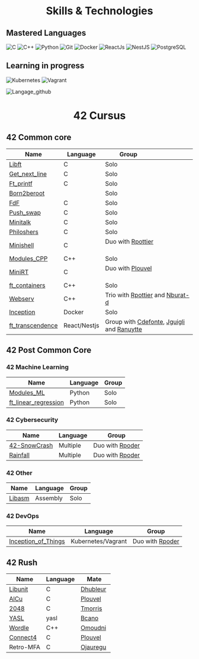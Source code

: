 <h1 align='center'> Skills & Technologies </h1>

## Mastered Languages

![C]
![C++]
![Python]
![Git]
![Docker]
![ReactJs]
![NestJS]
![PostgreSQL]

## Learning in progress

![Kubernetes]
![Vagrant]

![Langage_github]

<h1 align='center'> 42 Cursus </h1>

## 42 Common core

| Name                                   | Language     | Group                                                                        |
|----------------------------------------|--------------|------------------------------------------------------------------------------|
| [Libft][42-libft]                      | C            | Solo                                                                         |
| [Get_next_line][42-get_next_line]      | C            | Solo                                                                         |
| [Ft_printf][42-ft_printf]              | C            | Solo                                                                         |
| [Born2beroot][42-Born2beroot]          |              | Solo                                                                         |
| [FdF][42-FdF]                          | C            | Solo                                                                         |
| [Push_swap][42-push_swap]              | C            | Solo                                                                         |
| [Minitalk][42-minitalk]                | C            | Solo                                                                         |
| [Philoshers][42-Philoshers]            | C            | Solo                                                                         |
| [Minishell][42-Minishell]              | C            | Duo with [Rpottier][Rpottier]                                                |
| [Modules_CPP][42-CPP_Modules]          | C++          | Solo                                                                         |
| [MiniRT][42-miniRT]                    | C            | Duo with [Plouvel][Plouvel]                                                  |
| [ft_containers][42-ft_containers]      | C++          | Solo                                                                         |
| [Webserv][42-Webserv]                  | C++          | Trio with [Rpottier][Rpottier] and [Nburat-d][Nburat-d]                      |
| [Inception][42-Inception]              | Docker       | Solo                                                                         |
| [ft_transcendence][42-ft_transcendence]| React/Nestjs | Group with [Cdefonte][Cdefonte], [Jguigli][Jguigli] and [Ranuytte][Ranuytte] |


## 42 Post Common Core


### 42 Machine Learning

| Name                                            | Language | Group |
|-------------------------------------------------|----------|-------|
| [Modules_ML][42-Modules ML]                     | Python   | Solo  |
| [ft_linear_regression][42-ft_linear_regression] | Python   | Solo  |


### 42 Cybersecurity

| Name                         | Language | Group                      |
|------------------------------|----------|----------------------------|
| [42-SnowCrash][42-SnowCrash] | Multiple | Duo with [Rpoder][Rpoder]  |
| [Rainfall][42-rainfall]      | Multiple | Duo with [Rpoder][Rpoder]  |


### 42 Other

| Name                | Language | Group |
|---------------------|----------|-------|
| [Libasm][42-Libasm] | Assembly | Solo  |

### 42 DevOps

| Name                                          | Language           | Group                      |
|-----------------------------------------------|--------------------|----------------------------|
| [Inception_of_Things][42-Inception_of_Things] | Kubernetes/Vagrant | Duo with [Rpoder][Rpoder]  |

## 42 Rush

| Name                     | Language | Mate                 |
|--------------------------|----------|----------------------|
| [Libunit][42-libunit]    | C        | [Dhubleur][Dhubleur] |
| [AlCu][42-AlCu]          | C        | [Plouvel][Plouvel]   |
| [2048][42-Wong_kar_Wai]  | C        | [Tmorris][Tmorris]   |
| [YASL][42-YASL]          | yasl     | [Bcano][Bcano]       |
| [Wordle][42-Wordle]      | C++      | [Omoudni][Omoudni]   |
| [Connect4][42-Connect4]  | C        | [Plouvel][Plouvel]   |
| Retro-MFA                | C        | [Ojauregu][Ojauregu] |




<!-- Lien repo github --->

[42-CPP_Modules]: https://github.com/bsavinel/42-CPP_Modules
[42-libft]: https://github.com/bsavinel/42-libft
[42-get_next_line]: https://github.com/bsavinel/42-get_next_line
[42-ft_printf]: https://github.com/bsavinel/42-ft_printf
[42-Born2beroot]: https://github.com/bsavinel/42-Born2beroot
[42-FdF]: https://github.com/bsavinel/42-FdF
[42-push_swap]: https://github.com/bsavinel/42-push_swap
[42-minitalk]: https://github.com/bsavinel/42-minitalk
[42-Philoshers]: https://github.com/bsavinel/42-Philosophers
[42-libunit]: https://github.com/bsavinel/42-libunit
[42-AlCu]: https://github.com/bsavinel/42-AlCu
[42-Minishell]: https://github.com/bsavinel/42-Minishell
[42-Wong_kar_Wai]: https://github.com/bsavinel/42-Wong_kar_Wai
[42-YASL]: https://github.com/bsavinel/42-YASL
[42-Wordle]: https://github.com/bsavinel/42-Wordle
[42-Connect4]: https://github.com/bsavinel/42-Connect4
[42-miniRT]: https://github.com/bsavinel/42-miniRT
[42-ft_containers]:https://github.com/bsavinel/42-ft_containers
[42-Webserv]:https://github.com/bsavinel/42-Webserv
[42-Inception]:https://github.com/bsavinel/42-Inception
[42-ft_transcendence]:https://github.com/bsavinel/ft_transcendence
[42-ft_linear_regression]:https://github.com/bsavinel/42-ft_linear_regression
[42-Modules ML]:https://github.com/bsavinel/42-ML_Module
[42-Libasm]:https://github.com/bsavinel/42-libasm
[42-SnowCrash]:https://github.com/bsavinel/42-SnowCrash
[42-rainfall]:https://github.com/rpoder/42-rainfall
[42-Inception_of_Things]:https://github.com/bsavinel/42-Inception_of_Things

<!-- Mate of project --->

[Nburat-d]: https://github.com/nicolasb1607
[Plouvel]: https://github.com/noctuelles
[Dhubleur]: https://github.com/dams333
[Rpottier]: https://github.com/RodolphePottier
[Tmorris]: https://github.com/tmorris42
[Bcano]: https://github.com/BarbaraC12
[Omoudni]: https://github.com/OUAFABULOUS
[Ojauregu]: https://github.com/Oceanejau
[Cdefonte]: https://github.com/cdefonte42
[Jguigli]: https://github.com/Thegreymago
[Ranuytte]: https://gitlab.com/ranuytte
[Rpoder]: https://github.com/rpoder

<!-- Github Link --->

[Langage_github]: https://github-readme-stats.vercel.app/api/top-langs/?username=bsavinel&hide=roff,php,html,perl&layout=compact&theme=radical&show
[C]: https://img.shields.io/badge/C-%2300599C.svg?style=for-the-badge&logo=c&logoColor=white
[C++]: https://img.shields.io/badge/C++-%2300599C.svg?style=for-the-badge&logo=c%2B%2B&logoColor=white
[Docker]: https://img.shields.io/badge/Docker-2CA5E0?style=for-the-badge&logo=docker&logoColor=white
[Python]: https://img.shields.io/badge/Python-3776AB?style=for-the-badge&logo=python&logoColor=white
[ReactJs]: https://img.shields.io/badge/React-20232A?style=for-the-badge&logo=react&logoColor=61DAFB
[PostgreSQL]: https://img.shields.io/badge/PostgreSQL-336791?style=for-the-badge&logo=postgresql&logoColor=white
[NestJs]: https://img.shields.io/badge/-NestJs-ea2845?style=for-the-badge&logo=nestjs&logoColor=white
[Git]: https://img.shields.io/badge/git-%23F05033.svg?style=for-the-badge&logo=git&logoColor=white
[Kubernetes]: https://img.shields.io/badge/kubernetes-326CE5.svg?style=for-the-badge&logo=kubernetes&logoColor=white
[Vagrant]: https://img.shields.io/badge/vagrant-1868F2.svg?style=for-the-badge&logo=vagrant&logoColor=white

